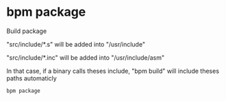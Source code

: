 # bpm package

Build package

"src/include/*.s" will be added into "/usr/include"

"src/include/*.inc" will be added into "/usr/include/asm"

In that case, if a binary calls theses include, "bpm build" will include theses paths automaticly

```bash
bpm package
```